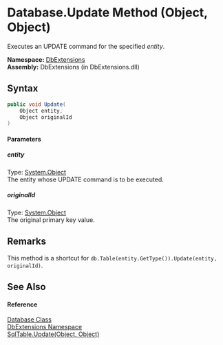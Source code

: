 Database.Update Method (Object, Object)
=======================================
Executes an UPDATE command for the specified *entity*.

**Namespace:** [DbExtensions][1]  
**Assembly:** DbExtensions (in DbExtensions.dll)

Syntax
------

```csharp
public void Update(
	Object entity,
	Object originalId
)
```

#### Parameters

##### *entity*
Type: [System.Object][2]  
The entity whose UPDATE command is to be executed.

##### *originalId*
Type: [System.Object][2]  
The original primary key value.


Remarks
-------
This method is a shortcut for `db.Table(entity.GetType()).Update(entity, originalId)`.

See Also
--------

#### Reference
[Database Class][3]  
[DbExtensions Namespace][1]  
[SqlTable.Update(Object, Object)][4]  

[1]: ../README.md
[2]: http://msdn.microsoft.com/en-us/library/e5kfa45b
[3]: README.md
[4]: ../SqlTable/Update_1.md
